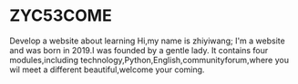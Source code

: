 # ZYC53COME
Develop a website about learning
Hi,my name is zhiyiwang;
I'm a website and was born in 2019.I was founded by a gentle lady.
It contains four modules,including technology,Python,English,communityforum,where you wil meet a different beautiful,welcome your coming.
